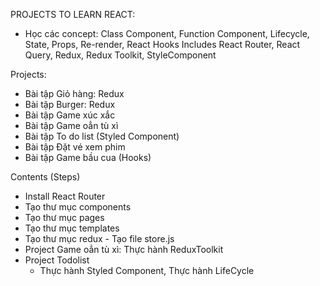 PROJECTS TO LEARN REACT:

-   Học các concept: Class Component, Function Component, Lifecycle, State, Props, Re-render,
    React Hooks
    Includes React Router, React Query, Redux, Redux Toolkit, StyleComponent

Projects:

-   Bài tập Giỏ hàng: Redux
-   Bài tập Burger: Redux
-   Bài tập Game xúc xắc
-   Bài tập Game oẳn tù xì
-   Bài tập To do list (Styled Component)
-   Bài tập Đặt vé xem phim
-   Bài tập Game bầu cua (Hooks)

Contents (Steps)

-   Install React Router
-   Tạo thư mục components
-   Tạo thư mục pages
-   Tạo thư mục templates
-   Tạo thư mục redux - Tạo file store.js
-   Project Game oẳn tù xì: Thực hành ReduxToolkit
-   Project Todolist
    -   Thực hành Styled Component, Thực hành LifeCycle
